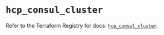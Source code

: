 # `hcp_consul_cluster`

Refer to the Terraform Registry for docs: [`hcp_consul_cluster`](https://registry.terraform.io/providers/hashicorp/hcp/0.91.1/docs/resources/consul_cluster).
